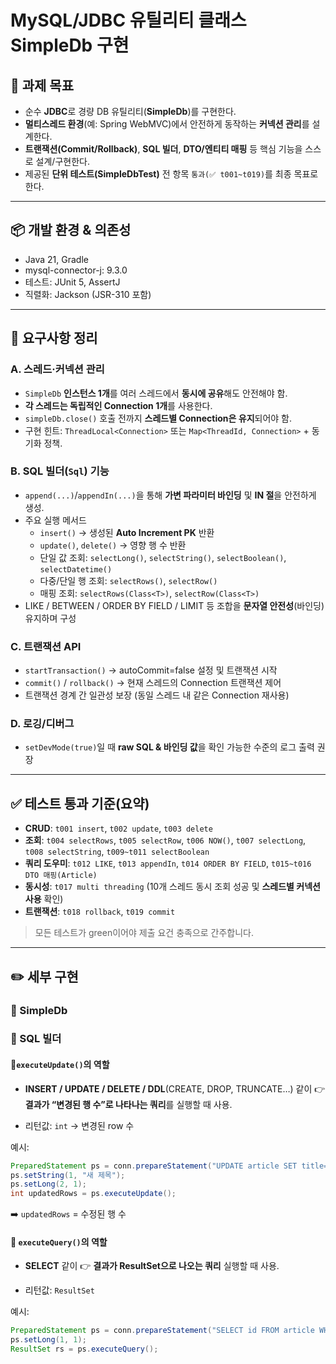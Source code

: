 # MySQL/JDBC 유틸리티 클래스 SimpleDb 구현

## 🎯 과제 목표

- 순수 **JDBC**로 경량 DB 유틸리티(**SimpleDb**)를 구현한다.
- **멀티스레드 환경**(예: Spring WebMVC)에서 안전하게 동작하는 **커넥션 관리**를 설계한다.
- **트랜잭션(Commit/Rollback)**, **SQL 빌더**, **DTO/엔티티 매핑** 등 핵심 기능을 스스로 설계/구현한다.
- 제공된 **단위 테스트(SimpleDbTest)** 전 항목 `통과(✅ t001~t019)`를 최종 목표로 한다.

---

## 📦 개발 환경 & 의존성

- Java 21, Gradle
- mysql-connector-j: 9.3.0
- 테스트: JUnit 5, AssertJ
- 직렬화: Jackson (JSR-310 포함)

---

## 🧩 요구사항 정리

### A. 스레드·커넥션 관리

- `SimpleDb` **인스턴스 1개**를 여러 스레드에서 **동시에 공유**해도 안전해야 함.
- **각 스레드는 독립적인 Connection 1개**를 사용한다.
- `simpleDb.close()` 호출 전까지 **스레드별 Connection은 유지**되어야 함.
- 구현 힌트: `ThreadLocal<Connection>` 또는 `Map<ThreadId, Connection>` + 동기화 정책.

### B. SQL 빌더(`Sql`) 기능

- `append(...)`/`appendIn(...)`을 통해 **가변 파라미터 바인딩** 및 **IN 절**을 안전하게 생성.
- 주요 실행 메서드
    - `insert()` → 생성된 **Auto Increment PK** 반환
    - `update()`, `delete()` → 영향 행 수 반환
    - 단일 값 조회: `selectLong()`, `selectString()`, `selectBoolean()`, `selectDatetime()`
    - 다중/단일 행 조회: `selectRows()`, `selectRow()`
    - 매핑 조회: `selectRows(Class<T>)`, `selectRow(Class<T>)`
- LIKE / BETWEEN / ORDER BY FIELD / LIMIT 등 조합을 **문자열 안전성**(바인딩) 유지하며 구성

### C. 트랜잭션 API

- `startTransaction()` → autoCommit=false 설정 및 트랜잭션 시작
- `commit()` / `rollback()` → 현재 스레드의 Connection 트랜잭션 제어
- 트랜잭션 경계 간 일관성 보장 (동일 스레드 내 같은 Connection 재사용)

### D. 로깅/디버그

- `setDevMode(true)`일 때 **raw SQL & 바인딩 값**을 확인 가능한 수준의 로그 출력 권장

---

## ✅ 테스트 통과 기준(요약)

- **CRUD**: `t001 insert`, `t002 update`, `t003 delete`
- **조회**: `t004 selectRows`, `t005 selectRow`, `t006 NOW()`, `t007 selectLong`, `t008 selectString`, `t009~t011 selectBoolean`
- **쿼리 도우미**: `t012 LIKE`, `t013 appendIn`, `t014 ORDER BY FIELD`, `t015~t016 DTO 매핑(Article)`
- **동시성**: `t017 multi threading` (10개 스레드 동시 조회 성공 및 **스레드별 커넥션 사용** 확인)
- **트랜잭션**: `t018 rollback`, `t019 commit`

> 모든 테스트가 green이어야 제출 요건 충족으로 간주합니다.

---
## ✏️ 세부 구현

### 🎈 SimpleDb 

### 🚀 SQL 빌더
#### 🔹`executeUpdate()`의 역할

- **INSERT / UPDATE / DELETE / DDL**(CREATE, DROP, TRUNCATE…) 같이 👉 **결과가 “변경된 행 수”로 나타나는 쿼리**를 실행할 때 사용.

- 리턴값: `int` → 변경된 row 수

예시:
```java
PreparedStatement ps = conn.prepareStatement("UPDATE article SET title=? WHERE id=?");
ps.setString(1, "새 제목");
ps.setLong(2, 1);
int updatedRows = ps.executeUpdate();
```

➡️ `updatedRows` = 수정된 행 수

#### 🔹 `executeQuery()`의 역할

- **SELECT** 같이 👉 **결과가 ResultSet으로 나오는 쿼리** 실행할 때 사용.

- 리턴값: `ResultSet`

예시:
```java
PreparedStatement ps = conn.prepareStatement("SELECT id FROM article WHERE id=?");
ps.setLong(1, 1);
ResultSet rs = ps.executeQuery();
```
